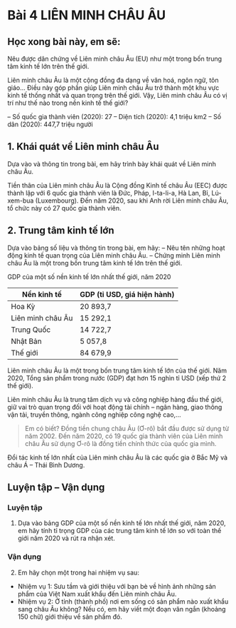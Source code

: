# Bài 4 LIÊN MINH CHÂU ÂU

## Học xong bài này, em sẽ:
Nêu được dân chứng về Liên minh châu Âu (EU) như một trong bốn trung tâm kinh tế lớn trên thế giới.

Liên minh châu Âu là một cộng đồng đa dạng về văn hoá, ngôn ngữ, tôn giáo... Điều này góp phần giúp Liên minh châu Âu trở thành một khu vực kinh tế thống nhất và quan trọng trên thế giới. Vậy, Liên minh châu Âu có vị trí như thế nào trong nền kinh tế thế giới?

– Số quốc gia thành viên (2020): 27
– Diện tích (2020): 4,1 triệu km2
– Số dân (2020): 447,7 triệu người

## 1. Khái quát về Liên minh châu Âu

Dựa vào và thông tin trong bài, em hãy trình bày khái quát về Liên minh châu Âu.

Tiền thân của Liên minh châu Âu là Cộng đồng Kinh tế châu Âu (EEC) được thành lập với 6 quốc gia thành viên là Đức, Pháp, I-ta-li-a, Hà Lan, Bỉ, Lú-xem-bua (Luxembourg). Đến năm 2020, sau khi Anh rời Liên minh châu Âu, tổ chức này có 27 quốc gia thành viên.

## 2. Trung tâm kinh tế lớn

Dựa vào bảng số liệu và thông tin trong bài, em hãy:
– Nêu tên những hoạt động kinh tế quan trọng của Liên minh châu Âu.
– Chứng minh Liên minh châu Âu là một trong bốn trung tâm kinh tế lớn trên thế giới.

GDP của một số nền kinh tế lớn nhất thế giới, năm 2020

| Nền kinh tế | GDP (tỉ USD, giá hiện hành) |
|---|---|
| Hoa Kỳ | 20 893,7 |
| Liên minh châu Âu | 15 292,1 |
| Trung Quốc | 14 722,7 |
| Nhật Bản | 5 057,8 |
| Thế giới | 84 679,9 |

Liên minh châu Âu là một trong bốn trung tâm kinh tế lớn của thế giới. Năm 2020, Tổng sản phẩm trong nước (GDP) đạt hơn 15 nghìn tỉ USD (xếp thứ 2 thế giới).

Liên minh châu Âu là trung tâm dịch vụ và công nghiệp hàng đầu thế giới, giữ vai trò quan trọng đối với hoạt động tài chính – ngân hàng, giao thông vận tải, truyền thông, ngành công nghiệp công nghệ cao,...

> Em có biết?
> Đồng tiền chung châu Âu (Ơ-rô) bắt đầu được sử dụng từ năm 2002. Đến năm 2020, có 19 quốc gia thành viên của Liên minh châu Âu sử dụng Ơ-rô là đồng tiền chính thức của quốc gia mình.

Đổi tác kinh tế lớn nhất của Liên minh châu Âu là các quốc gia ở Bắc Mỹ và châu Á – Thái Bình Dương.

## Luyện tập – Vận dụng

### Luyện tập

1. Dựa vào bảng GDP của một số nền kinh tế lớn nhất thế giới, năm 2020, em hãy tính tỉ trọng GDP của các trung tâm kinh tế lớn so với toàn thế giới năm 2020 và rút ra nhận xét.

### Vận dụng

2. Em hãy chọn một trong hai nhiệm vụ sau:
- Nhiệm vụ 1: Sưu tầm và giới thiệu với bạn bè về hình ảnh những sản phẩm của Việt Nam xuất khẩu đến Liên minh châu Âu.
- Nhiệm vụ 2: Ở tỉnh (thành phố) nơi em sống có sản phẩm nào xuất khẩu sang châu Âu không? Nếu có, em hãy viết một đoạn văn ngắn (khoảng 150 chữ) giới thiệu về sản phẩm đó.
